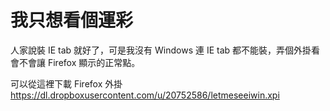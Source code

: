 # 我只想看個運彩

人家說裝 IE tab 就好了，可是我沒有 Windows 連 IE tab 都不能裝，弄個外掛看會不會讓 Firefox 顯示的正常點。

可以從這裡下載 Firefox 外掛 https://dl.dropboxusercontent.com/u/20752586/letmeseeiwin.xpi